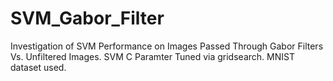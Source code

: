 # SVM_Gabor_Filter
Investigation of SVM Performance on Images Passed Through Gabor Filters Vs. Unfiltered Images. SVM C Paramter Tuned via gridsearch. MNIST dataset used.
